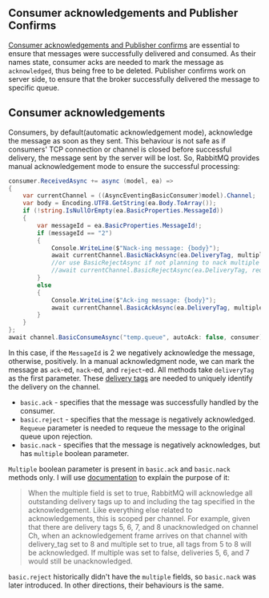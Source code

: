 ## Consumer acknowledgements and Publisher Confirms
[Consumer acknowledgements and Publisher confirms](https://www.rabbitmq.com/docs/confirms) are essential
to ensure that messages were successfully delivered and consumed. As their names state, consumer acks
are needed to mark the message as `acknowledged`, thus being free to be deleted. Publisher confirms
work on server side, to ensure that the broker successfully delivered the message to specific queue.

## Consumer acknowledgements
Consumers, by default(automatic acknowledgement mode), acknowledge the message as soon as they sent. This behaviour is not safe
as if consumers' TCP connection or channel is closed before successful delivery, the message sent by the
server will be lost. So, RabbitMQ provides manual acknowledgement mode to ensure the successful processing:
```csharp
consumer.ReceivedAsync += async (model, ea) =>
{
    var currentChannel = ((AsyncEventingBasicConsumer)model).Channel;
    var body = Encoding.UTF8.GetString(ea.Body.ToArray());
    if (!string.IsNullOrEmpty(ea.BasicProperties.MessageId))
    {
        var messageId = ea.BasicProperties.MessageId!;
        if (messageId == "2")
        {
            Console.WriteLine($"Nack-ing message: {body}");
            await currentChannel.BasicNackAsync(ea.DeliveryTag, multiple: false, requeue: false);
            //or use BasicRejectAsync if not planning to nack multiple messages
            //await currentChannel.BasicRejectAsync(ea.DeliveryTag, requeue: false);
        }
        else
        {
            Console.WriteLine($"Ack-ing message: {body}");
            await currentChannel.BasicAckAsync(ea.DeliveryTag, multiple: false);
        }
    }
};
await channel.BasicConsumeAsync("temp.queue", autoAck: false, consumer); // note the autoAck parameter
```
In this case, if the `MessageId` is 2 we negatively acknowledge the message, otherwise, positively.
In a manual acknowledgment node, we can mark the message as `ack`-ed, `nack`-ed, and `reject`-ed. All 
methods take `deliveryTag` as the first parameter. These [delivery tags](https://www.rabbitmq.com/docs/confirms#consumer-acks-delivery-tags) are needed to uniquely identify the delivery
on the channel.
* `basic.ack` - specifies that the message was successfully handled by the consumer.
* `basic.reject` - specifies that the message is negatively acknowledged. `Requeue` parameter is needed
to requeue the message to the original queue upon rejection.
* `basic.nack` - specifies that the message is negatively acknowledges, but has `multiple` boolean parameter.

`Multiple` boolean parameter is present in `basic.ack` and `basic.nack` methods only. I will use [documentation](https://www.rabbitmq.com/docs/confirms#consumer-acks-multiple-parameter)
to explain the purpose of it:
> When the multiple field is set to true, RabbitMQ will acknowledge all outstanding delivery tags up to and including the tag specified in the acknowledgement. Like everything else related to acknowledgements, this is scoped per channel. For example, given that there are delivery tags 5, 6, 7, and 8 unacknowledged on channel Ch, when an acknowledgement frame arrives on that channel with delivery_tag set to 8 and multiple set to true, all tags from 5 to 8 will be acknowledged. If multiple was set to false, deliveries 5, 6, and 7 would still be unacknowledged.

`basic.reject` historically didn't have the `multiple` fields, so `basic.nack` was later introduced.
In other directions, their behaviours is the same.
